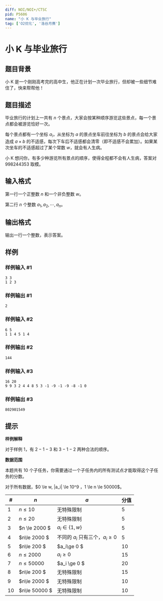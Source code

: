 ```yaml
---
diff: NOI/NOI+/CTSC
pid: P5606
name: "小 K 与毕业旅行"
tag: ['O2优化', '洛谷月赛']
---
```

# 小 K 与毕业旅行
## 题目背景

小 K 是一个刚刚高考完的高中生，他正在计划一次毕业旅行，但却被一些细节难住了，快来帮帮他！
## 题目描述

毕业旅行的计划上一共有 $n$ 个景点，大家会按某种顺序游览这些景点，每一个景点都会被游览恰好一次。

每个景点都有一个坐标 $a_i$，从坐标为 $a$ 的景点坐车前往坐标为 $b$ 的景点会给大家造成 $a \times b$ 的不适感，每次下车后不适感都会清零（即不适感不会累加）。如果某次坐车的不适感超过了某个常数 $w$，就会有人生病。

小 K 想问你，有多少种游览所有景点的顺序，使得全程都不会有人生病，答案对 $998244353$ 取模。
## 输入格式

第一行一个正整数 $n$ 和一个非负整数 $w$。

第二行 $n$ 个整数 $a_1, a_2, \cdots, a_n$。
## 输出格式

输出一行一个整数，表示答案。
## 样例

### 样例输入 #1
```
3 3
1 2 3
```
### 样例输出 #1
```
2
```
### 样例输入 #2
```
6 5
1 1 4 5 1 4
```
### 样例输出 #2
```
144
```
### 样例输入 #3
```
16 20
9 9 3 2 4 4 8 5 3 -1 -9 -1 -9 -8 -1 0
```
### 样例输出 #3
```
802901549
```
## 提示

**样例解释**

对于样例 $1$，有 $2-1-3$ 和 $3-1-2$ 两种合法的顺序。

**数据范围**

本题共有 $10$ 个子任务，你需要通过一个子任务内的所有测试点才能取得这个子任务的分数。

对于所有数据，$0 \le w, |a_i| \le 10^9 $，$1 \le n \le 50000$。

| # | $n$ | $a$ | 分值 |
| ---- | ---- | ---- | ---- |
| 1 | $n \le 10$ | 无特殊限制 | $5$ |
| 2 | $n \le 20$ | 无特殊限制 | $5$ |
| 3 | $n \le 2000 $ | $a_i \in \{ 1,w \}$ | $5$ |
| 4 | $n\le 2000 $ | 不同的 $a_i$ 只有三个，$a_i \ge 0$ | $5$ |
| 5 | $n\le 200 $ | $a_i\ge 0 $ | $10$ |
| 6 | $n\le 2000$ | $a_i\ge 0$ | $15$ |
| 7 | $n\le 50000$ | $a_i \ge 0 $ | $20$ |
| 8 | $n\le 200 $ | 无特殊限制 | $15$ |
| 9 | $n\le 2000 $ | 无特殊限制 | $10$ |
| 10 | $n\le 50000 $ | 无特殊限制 | $10$ |
